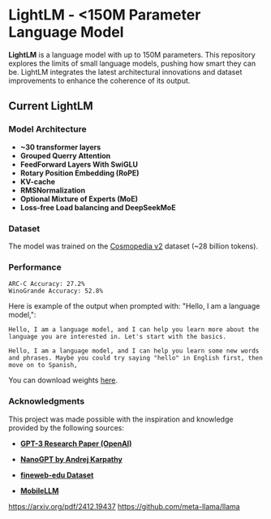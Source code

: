 # LightLM - <150M Parameter Language Model

**LightLM** is a language model with up to 150M parameters.
This repository explores the limits of small language models, pushing how smart they can be. LightLM integrates the latest architectural innovations and dataset improvements to enhance the coherence of its output. 

## Current LightLM
### Model Architecture
- **~30 transformer layers**
- **Grouped Querry Attention**
- **FeedForward Layers With SwiGLU**
- **Rotary Position Embedding (RoPE)**
- **KV-cache**
- **RMSNormalization**
- **Optional Mixture of Experts (MoE)**
- **Loss-free Load balancing and DeepSeekMoE**

### Dataset
The model was trained on the [Cosmopedia v2](https://huggingface.co/datasets/HuggingFaceTB/cosmopedia) dataset (~28 billion tokens). 

### Performance
```
ARC-C Accuracy: 27.2% 
WinoGrande Accuracy: 52.8%
```


Here is example of the output when prompted with: "Hello, I am a language model,":
```
Hello, I am a language model, and I can help you learn more about the language you are interested in. Let's start with the basics.

Hello, I am a language model, and I can help you learn some new words and phrases. Maybe you could try saying "hello" in English first, then move on to Spanish,
```

You can download weights [here](https://huggingface.co/Virg1n/LightLM).

### Acknowledgments

This project was made possible with the inspiration and knowledge provided by the following sources:

- **[GPT-3 Research Paper (OpenAI)](https://arxiv.org/abs/2005.14165)**  

- **[NanoGPT by Andrej Karpathy](https://github.com/karpathy/nanoGPT)**  

- **[fineweb-edu Dataset](https://huggingface.co/datasets/HuggingFaceFW/fineweb-edu)**  

- **[MobileLLM](https://arxiv.org/pdf/2402.14905)**

https://arxiv.org/pdf/2412.19437
https://github.com/meta-llama/llama

